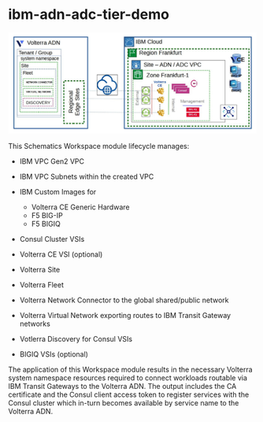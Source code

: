 # ibm-adn-adc-tier-demo

![Workspace Diagram](./assets/ibmcloud_schematices_adn_adc_tier_diagram.jpg)

This Schematics Workspace module lifecycle manages:

- IBM VPC Gen2 VPC
- IBM VPC Subnets within the created VPC
- IBM Custom Images for

    - Volterra CE Generic Hardware
    - F5 BIG-IP
    - F5 BIGIQ

- Consul Cluster VSIs
- Volterra CE VSI (optional)
- Volterra Site
- Volterra Fleet
- Volterra Network Connector to the global shared/public network
- Volterra Virtual Network exporting routes to IBM Transit Gateway networks
- Votlerra Discovery for Consul VSIs
- BIGIQ VSIs (optional)

The application of this Workspace module results in the necessary Volterra system namespace resources required to connect workloads routable via IBM Transit Gateways to the Volterra ADN. The output includes the CA certificate and the Consul client access token to register services with the Consul cluster which in-turn becomes available by service name to the Volterra ADN.



